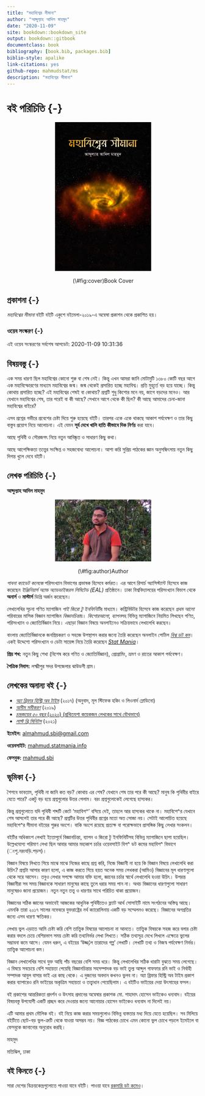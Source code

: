 ```yaml
--- 
title: "মহাবিশ্বের সীমানা"
author: "আব্দুল্যাহ আদিল মাহমুদ"
date: "2020-11-09"
site: bookdown::bookdown_site
output: bookdown::gitbook
documentclass: book
bibliography: [book.bib, packages.bib]
biblio-style: apalike
link-citations: yes
github-repo: mahmudstat/ms
description: "মহাবিশ্বের সীমানা"
---
```


# বই পরিচিতি {-}

<div class="figure" style="text-align: center">
<img src="mohabishwer_simana_cover.jpg" alt="Book Cover" width="50%" />
<p class="caption">(\#fig:cover)Book Cover</p>
</div>

## প্রকাশনা {-}

*মহাবিশ্বের সীমানা* বইটি বইটি একুশে বইমেলা-২০১৯-এ অন্বেষা প্রকাশন থেকে প্রকাশিত হয়। 

### ওয়েব সংস্করণ {-}

এই ওয়েব সংস্করণের সর্বশেষ আপডেট: 2020-11-09 10:31:36

## বিষয়বস্তু  {-}

এক সময় ধারণা ছিল মহাবিশ্বের কোনো শুরু বা শেষ নেই। কিন্তু এখন আমরা জানি মোটামুটি ১৩৮০ কোটি বছর আগে এক মহাবিস্ফোরণের মাধ্যমে মহাবিশ্বের জন্ম। জন্ম থেকেই প্রসারিত হচ্ছে মহাবিশ্ব। প্রতি মুহূর্তে বড় হয়ে যাচ্ছে। কিন্তু কোথায় প্রসারিত হচ্ছে? এই মহাবিশ্বের শেষই বা কোথায়? প্রশ্নটি শুধু কিশোর মনে নয়, জাগে বড়দের মনেও। আর যেখানে মহাবিশ্বের শেষ, তার পরেই বা কী আছে? সেখানে আগে থেকে কী ছিল? কী আছে আমাদের চেনা-জানা মহাবিশ্বের বাইরে? 

এসব প্রশ্নের গভীরে প্রবেশের চেষ্টা দিয়ে শুরু হয়েছে বইটি। তারপর একে একে থাকছে আকাশ পর্যবেক্ষণ ও তার কিছু বাস্তুব প্রয়োগ নিয়ে আলোচনা। এই যেমন **সূর্য দেখে খালি হাতি কীভাবে দিক নির্ণয়** করা যাবে। 

আছে পৃথিবী ও সৌরজগৎ নিয়ে নতুন আবিষ্কৃত ও সাধারণ কিছু কথা। 

আছে আপেক্ষিকতা তত্ত্বের সংক্ষিপ্ত ও সহজবোধ্য আলোচনা। আশা করি সুপ্রিয় পাঠকের জ্ঞান অনুসন্ধিৎসায় নতুন কিছু দিগন্ত খুলে দেবে বইটি। 

## লেখক পরিচিতি {-}

**আব্দুল্যাহ আদিল মাহমুদ** 

<div class="figure" style="text-align: center">
<img src="mahmud.jpg" alt="Author" width="50%" />
<p class="caption">(\#fig:author)Author</p>
</div>

*পাবনা ক্যাডেট কলেজে* পরিসংখ্যান বিভাগের প্রভাষক হিসেবে কর্মরত। এর আগে রিসার্চ অ্যাসিস্ট্যান্ট হিসেবে কাজ করেছেন *ইঞ্জিনিয়ার্স অ্যান্ড অ্যাডভাইজরস লিমিটেড (EAL)* প্রতিষ্ঠানে।  ঢাকা বিশ্ববিদ্যালয়ের পরিসংখ্যান বিভাগ থেকে **অনার্স** ও **মাস্টার্স** ডিগ্রি অর্জন করেছেন। 

লেখালেখির সূচনা গণিত ম্যাগাজিন *পাই জিরো টু ইনফিনিটি*র মাধ্যমে। কন্ট্রিবিউটর হিসেবে কাজ করেছেন *প্রথম আলো* পরিবারের মাসিক বিজ্ঞান ম্যাগাজিন *বিজ্ঞানচিন্তা*য়। *কিশোরআলো*, *ব্যাপন*সহ বিভিন্ন ম্যাগাজিনে নিয়মিত লিখছেন গণিত, পরিসংখ্যান ও জ্যোতির্বিজ্ঞান নিয়ে। এছাড়া বিজ্ঞান বিষয়ে অনলাইনেও সক্রিয়ভাবে লেখালেখি করছেন। 

বাংলায় জ্যোতির্বিজ্ঞানকে জনপ্রিয়করণ ও সহজে উপস্থাপন করার জন্যে তৈরি করেছেন অনলাইন পোর্টাল [*বিশ্ব ডট কম*](https://sky.bishwo.com)।  একই উদ্দেশ্যে পরিসংখ্যান ও ডেটা সায়েন্স নিয়ে তৈরি করেছেন [*Stat Mania*](https://www.statmania.info)।

**প্রিয় শখ:** নতুন কিছু শেখা (বিশেষ করে গণিত ও জ্যোতির্বিজ্ঞান), প্রোগ্রামিং, ভ্রমণ ও রাতের আকাশ পর্যবেক্ষণ। 

**পৈত্রিক নিবাস:** লক্ষ্মীপুর সদর উপজেলার ঝাউডগী গ্রাম।

## লেখকের অনান্য বই {-}

- *[অ্যা ব্রিফার হিস্ট্রি অব টাইম](https://www.rokomari.com/book/author/47631)* (২০১৭) (অনুবাদ, মূল স্টিফেক হকিং ও লিওনার্দ ম্লোডিনো)
- *[অসীম সমীকরণ](https://www.rokomari.com/book/author/47631)* (২০১৯) 
- [*চন্দ্রজয়ের ৫০ বছর* (২০২০) (প্রথিতযশা কয়েকজন লেখকের সাথে যৌথভাবে)](https://www.rokomari.com/book/194398/chandrojoyer-50-bochor)
- *[লাস্ট থ্রি মিনিটস](https://l3m.bishwo.com)* (২০২১) 


**ইমেইল:** almahmud.sbi@gmail.com

**ওয়েবসাইট:** [mahmud.statmania.info](https://mahmud.statmania.info)

**ফেসবুক:** [mahmud.sbi](https://fb.com/mahmud.sbi)

## ভূমিকা {-}

শৈশবে ভাবতাম, পৃথিবী না জানি কত বড়? কোথায় এর শেষ? যেখানে শেষ তার পরে কী আছে? মানুষ কি পৃথিবীর বাইরে যেতে পারে? একটু বড় হয়ে প্রশ্নগুলোর উত্তর পেলাম। বরং প্রশ্নগুলোকেই লেগেছে হাস্যকর। 

কিন্তু প্রশ্নগুলোতে যদি পৃথিবী শব্দটি কেটে ‘মহাবিশ^’ বসিয়ে দেই, তাহলে আর হাস্যকর থাকে না। মহাবিশে^র যেখানে শেষ আসলেই তার পরে কী আছে? প্রশ্নটির উত্তর পৃথিবীর প্রশ্নের মতো অত সোজা নয়। সেটাই আলোচিত হয়েছে মহাবিশে^র সীমানা বইয়ের শুরুর অংশে। বাকি অংশে রয়েছে প্রত্যক্ষ বা পরোক্ষভাবে প্রাসঙ্গিক কিছু লেখার সংকলন। 

বইটির অধিকাংশ লেখাই ইতোপূর্বে বিজ্ঞানচিন্তা, ব্যাপন ও জিরো টু ইনফিনিটিসহ বিভিন্ন ম্যাগাজিনে ছাপা হয়েছিল। উল্লেখযোগ্য পরিমাণ লেখা ছিল আবার আমার মহাকাশ চর্চার ওয়েবসাইট বিশ^ ডট কমের মহাবিশ^ বিভাগে (ংশু.নরংযড়ি.পড়স)। 

বিজ্ঞান বিষয়ে লিখতে গিয়ে মাঝে মাঝে নিজের কাছে প্রশ্ন করি, নিজে বিজ্ঞানী না হয়ে কি বিজ্ঞান বিষয়ে লেখালেখি করা উচিৎ? প্রশ্নটা আসার কারণ হলো, এ কাজ করতে গিয়ে হয়ত অনেক সময় লেখকরা (আমিও) বিজ্ঞানের মূল ধারণাগুলো থেকে সরে আসেন। তবুও লেখার সপক্ষে আমার যক্তি হলো, জ্ঞানের চর্চার স্বার্থে লেখালেখি হওয়া উচিৎ। উপরন্ত বিজ্ঞানীরা সব সময় বিজ্ঞানকে সাধারণ মানুষের কাছে তুলে ধরার সময় পান না। অথচ বিজ্ঞানের ধারণাগুলো সাধারণ মানুষেরও জানা প্রয়োজন। নতুন নতুন তত্ত্ব ও  ধারণার সাথে পরিচিত থাকা প্রয়োজন। 

বিজ্ঞানের সঠিক জ্ঞানের অভাবেই আজকের আধুনিক পৃথিবীতেও ফ্ল্যাট আর্থ সোসাইটি নামে সংগঠনের অস্তিত্ব আছে। এমনকি তারা ২০১৭ সালের নভেম্বরে যুক্তরাষ্ট্রের নর্থ ক্যারোলিনায় একটি বড় সম্মেলনও করেছে। বিজ্ঞানের অগগ্রতির জন্যে এসব ধারণা ক্ষতিকর। 

  লেখায় ভুল এড়াতে আমি চেষ্টা করি বেশি তাত্ত্বিক বিষয়ের আলোচনা না আনতে। তাত্ত্বিক বিষয়কে সহজ করে বলার চেষ্টা করার বদলে চেয়ে বেশিরভাগ সময় চেষ্টা করি তথ্যনির্ভর লেখা লিখতে। সঠিক তথ্যসূত্র দেখে লিখলে এক্ষেত্রে ভুলের সম্ভাবনা কমে আসে। যেমন ধরুন, এ বইয়ের ‘উজ্জ্¦ল তারাদের গল্প’ লেখাটি। লেখাটি তথ্য ও নিজস্ব পর্যবেক্ষণ নির্ভর। তাত্ত্বিক আলোচনা কম। 

বিজ্ঞান লেখালেখির সাথে যুক্ত আছি পাঁচ বছরের বেশি সময় ধরে। কিন্তু লেখালেখির সঠিক ধারাটা বুঝতে সময় লেগেছে। এ বিষয়ে সবচেয়ে বেশি সহায়তা পেয়েছি বিজ্ঞানচিন্তার সহসম্পাদক বড় ভাই তুল্য আব্দুল গাফফার রনি ভাই ও নির্বাহী সম্পাদক আবুল বাসার ভাই এর কাছ থেকে। এ দুজনের অবদান কখনও ভুলব না। অ্যা ব্রিফার হিস্ট্রি অব টাইম প্রকাশ করার ব্যাপারেও রনি ভাইয়ের অকৃত্রিম সহায়তা ও তত্ত্বাধান পেয়েছিলাম। এ বইটিও ভাইয়ের দেয়া উৎসাহের ফসল। 

বই প্রকাশের আন্তরিকতা প্রদর্শন ও উৎসাহ প্রদানের অন্বেষার প্রকাশক মো. শাহাদাৎ হোসেন ভাইকেও ধন্যবাদ। বইয়ের বিষয়বস্তু উপযোগী একটি প্রচ্ছদ করে দেওয়ার জন্যে আনোয়ার হোসেন ভাইকেও ধন্যবাদ না দিলেই নয়। 

এটি আমার প্রথম মৌলিক বই। বই নিয়ে কাজ করার সময়গুলোও বিভিন্ন ব্যস্ততার মধ্য দিয়ে যেতে হয়েছিল। সব মিলিয়ে বইটিতে ছোট-বড় ভুল-ত্রুটি থেকে যাওয়া অসম্ভব নয়। বিজ্ঞ পাঠকের চোখে এমন কোনো ভুল চোখে পড়লে ইমেইলে বা ফেসবুকে জানানোর অনুরোধ করছি। 

মাহমুদ

মতিঝিল, ঢাকা


## বই কিনতে {-}

সারা দেশের বিক্রয়কেন্দ্রগুলোতে পাওয়া যাবে বইটি। পাওয়া যাবে [রকমারি ডট কমেও](https://www.rokomari.com/book/author/47631)। 
